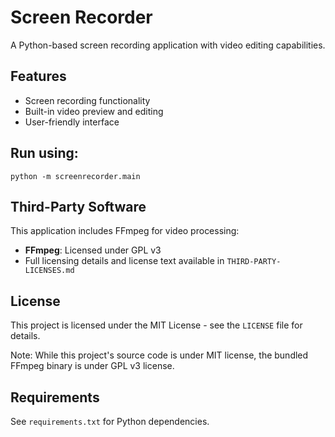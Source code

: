 # Screen Recorder

A Python-based screen recording application with video editing capabilities.

## Features

- Screen recording functionality
- Built-in video preview and editing
- User-friendly interface

## Run using:
`python -m screenrecorder.main`

## Third-Party Software

This application includes FFmpeg for video processing:
- **FFmpeg**: Licensed under GPL v3 
- Full licensing details and license text available in `THIRD-PARTY-LICENSES.md`

## License

This project is licensed under the MIT License - see the `LICENSE` file for details.

Note: While this project's source code is under MIT license, the bundled FFmpeg binary is under GPL v3 license.

## Requirements

See `requirements.txt` for Python dependencies.